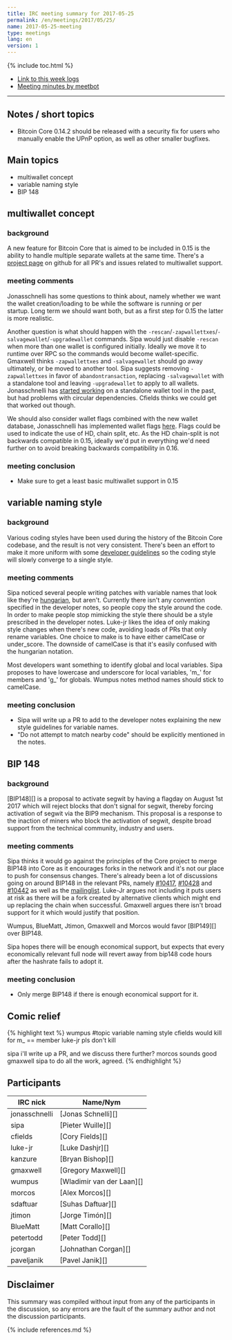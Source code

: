 ```yaml
---
title: IRC meeting summary for 2017-05-25
permalink: /en/meetings/2017/05/25/
name: 2017-05-25-meeting
type: meetings
lang: en
version: 1
---
```

{% include toc.html %}
 
- [Link to this week logs](https://botbot.me/freenode/bitcoin-core-dev/2017-05-25/?msg=86142878&page=2)
- [Meeting minutes by meetbot](http://www.erisian.com.au/meetbot/bitcoin-core-dev/2017/bitcoin-core-dev.2017-05-25-19.00.html)
 
---

## Notes / short topics

- Bitcoin Core 0.14.2 should be released with a security fix for users who manually enable the UPnP option, as well as other smaller bugfixes.

## Main topics

- multiwallet concept
- variable naming style
- BIP 148

## multiwallet concept

### background

A new feature for Bitcoin Core that is aimed to be included in 0.15 is the ability to handle multiple separate wallets at the same time. There's a [project page](https://github.com/bitcoin/bitcoin/projects/2) on github for all PR's and issues related to multiwallet support.

### meeting comments

Jonasschnelli has some questions to think about, namely whether we want the wallet creation/loading to be while the software is running or per startup. Long term we should want both, but as a first step for 0.15 the latter is more realistic.

Another question is what should happen with the `-rescan`/`-zapwallettxes`/`-salvagewallet`/`-upgradewallet` commands. Sipa would just disable `-rescan` when more than one wallet is configured initially. Ideally we move it to runtime over RPC so the commands would become wallet-specific. Gmaxwell thinks `-zapwallettxes` and `-salvagewallet` should go away ultimately, or be moved to another tool. Sipa suggests removing `-zapwallettxes` in favor of `abandontransaction`, replacing `-salvagewallet` with a standalone tool and leaving `-upgradewallet` to apply to all wallets. Jonasschnelli has [started working][#8745] on a standalone wallet tool in the past, but had problems with circular dependencies. Cfields thinks we could get that worked out though.

We should also consider wallet flags combined with the new wallet database, Jonasschnelli has implemented wallet flags [here](https://github.com/bitcoin/bitcoin/pull/9662/files#diff-b2bb174788c7409b671c46ccc86034bdR1357). Flags could be used to indicate the use of HD, chain split, etc. As the HD chain-split is not backwards compatible in 0.15, ideally we'd put in everything we'd need further on to avoid breaking backwards compatibility in 0.16. 

### meeting conclusion

- Make sure to get a least basic multiwallet support in 0.15 

## variable naming style

### background

Various coding styles have been used during the history of the Bitcoin Core codebase, and the result is not very consistent. There's been an effort to make it more uniform with some [developer guidelines](https://github.com/bitcoin/bitcoin/blob/master/doc/developer-notes.md) so the coding style will slowly converge to a single style.

### meeting comments

Sipa noticed several people writing patches with variable names that look like they're [hungarian](https://en.wikipedia.org/wiki/Hungarian_notation), but aren't. Currently there isn't any convention specified in the developer notes, so people copy the style around the code. In order to make people stop mimicking the style there should be a style prescribed in the developer notes. Luke-jr likes the idea of only making style changes when there's new code, avoiding loads of PRs that only rename variables. One choice to make is to have either camelCase or under_score. The downside of camelCase is that it's easily confused with the hungarian notation.

Most developers want something to identify global and local variables. Sipa proposes to have lowercase and underscore for local variables, 'm_' for members and 'g_' for globals. Wumpus notes method names should stick to camelCase.

### meeting conclusion

- Sipa will write up a PR to add to the developer notes explaining the new style guidelines for variable names.
- "Do not attempt to match nearby code" should be explicitly mentioned in the notes.

## BIP 148

### background

[BIP148][] is a proposal to activate segwit by having a flagday on August 1st 2017 which will reject blocks that don't signal for segwit, thereby forcing activation of segwit via the BIP9 mechanism. This proposal is a response to the inaction of miners who block the activation of segwit, despite broad support from the technical community, industry and users.

### meeting comments

Sipa thinks it would go against the principles of the Core project to merge BIP148 into Core as it encourages forks in the network and it's not our place to push for consensus changes. There's already been a lot of discussions going on around BIP148 in the relevant PRs, namely [#10417][], [#10428][] and [#10442][] as well as the [mailinglist](https://lists.linuxfoundation.org/pipermail/bitcoin-dev/2017-March/013714.html). Luke-Jr argues not including it puts users at risk as there will be a fork created by alternative clients which might end up replacing the chain when successful. Gmaxwell argues there isn't broad support for it which would justify that position.

Wumpus, BlueMatt, Jtimon, Gmaxwell and Morcos would favor [BIP149][] over BIP148.

Sipa hopes there will be enough economical support, but expects that every economically relevant full node will revert away from bip148 code hours after the hashrate fails to adopt it.

### meeting conclusion

- Only merge BIP148 if there is enough economical support for it.

## Comic relief

{% highlight text %}
wumpus           #topic variable naming style
cfields  would kill for m_ == member
luke-jr          pls don't kill


sipa             i'll write up a PR, and we discuss there further?
morcos           sounds good
gmaxwell         sipa to do all the work, agreed.
{% endhighlight %}

## Participants
 
| IRC nick        | Name/Nym                  |
|-----------------|---------------------------|
| jonasschnelli   | [Jonas Schnelli][]        |
| sipa            | [Pieter Wuille][]         |
| cfields         | [Cory Fields][]           |
| luke-jr         | [Luke Dashjr][]           |
| kanzure         | [Bryan Bishop][]          |
| gmaxwell        | [Gregory Maxwell][]       |
| wumpus          | [Wladimir van der Laan][] |
| morcos          | [Alex Morcos][]           |
| sdaftuar        | [Suhas Daftuar][]         |
| jtimon          | [Jorge Timón][]           |
| BlueMatt        | [Matt Corallo][]          |
| petertodd       | [Peter Todd][]            |
| jcorgan         | [Johnathan Corgan][]      |
| paveljanik      | [Pavel Janik][]           |

## Disclaimer
 
This summary was compiled without input from any of the participants in the discussion, so any errors are the fault of the summary author and not the discussion participants.

[#8745]: https://github.com/bitcoin/bitcoin/pull/8745
[#10417]: https://github.com/bitcoin/bitcoin/pull/10417
[#10428]: https://github.com/bitcoin/bitcoin/pull/10428
[#10442]: https://github.com/bitcoin/bitcoin/pull/10442

{% include references.md %}
